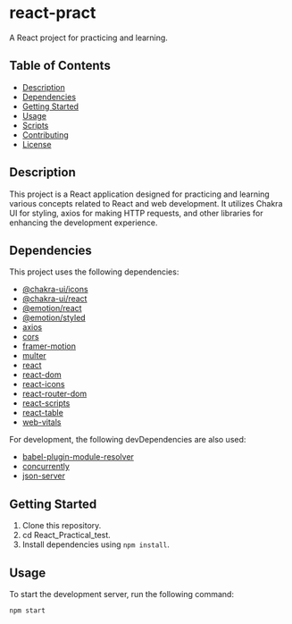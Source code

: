# react-pract

A React project for practicing and learning.

## Table of Contents

- [Description](#description)
- [Dependencies](#dependencies)
- [Getting Started](#getting-started)
- [Usage](#usage)
- [Scripts](#scripts)
- [Contributing](#contributing)
- [License](#license)

## Description

This project is a React application designed for practicing and learning various concepts related to React and web development. It utilizes Chakra UI for styling, axios for making HTTP requests, and other libraries for enhancing the development experience.

## Dependencies

This project uses the following dependencies:

- [@chakra-ui/icons](https://github.com/chakra-ui/chakra-ui/tree/main/packages/icons)
- [@chakra-ui/react](https://github.com/chakra-ui/chakra-ui/tree/main/packages/react)
- [@emotion/react](https://github.com/emotion-js/emotion)
- [@emotion/styled](https://github.com/emotion-js/emotion)
- [axios](https://github.com/axios/axios)
- [cors](https://github.com/expressjs/cors)
- [framer-motion](https://github.com/framer/motion)
- [multer](https://github.com/expressjs/multer)
- [react](https://github.com/facebook/react)
- [react-dom](https://github.com/facebook/react)
- [react-icons](https://github.com/react-icons/react-icons)
- [react-router-dom](https://github.com/ReactTraining/react-router/tree/main/packages/react-router-dom)
- [react-scripts](https://github.com/facebook/create-react-app/tree/main/packages/react-scripts)
- [react-table](https://github.com/tannerlinsley/react-table)
- [web-vitals](https://github.com/GoogleChrome/web-vitals)

For development, the following devDependencies are also used:

- [babel-plugin-module-resolver](https://github.com/tleunen/babel-plugin-module-resolver)
- [concurrently](https://github.com/kimmobrunfeldt/concurrently)
- [json-server](https://github.com/typicode/json-server)

## Getting Started

1. Clone this repository.
2. cd React_Practical_test.
3. Install dependencies using `npm install`.

## Usage

To start the development server, run the following command:

```bash
npm start
